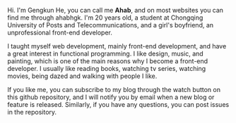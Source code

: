 Hi. I'm Gengkun He, you can call me **Ahab**, and on most websites you can find me through ahabhgk. I'm 20 years old, a student at Chongqing University of Posts and Telecommunications, and a girl's boyfriend, an unprofessional front-end developer.

I taught myself web development, mainly front-end development, and have a great interest in functional programming. I like design, music, and painting, which is one of the main reasons why I become a front-end developer. I usually like reading books, watching tv series, watching movies, being dazed and walking with people I like.

If you like me, you can subscribe to my blog through the watch button on this github repository, and I will notify you by email when a new blog or feature is released. Similarly, if you have any questions, you can post issues in the repository.
